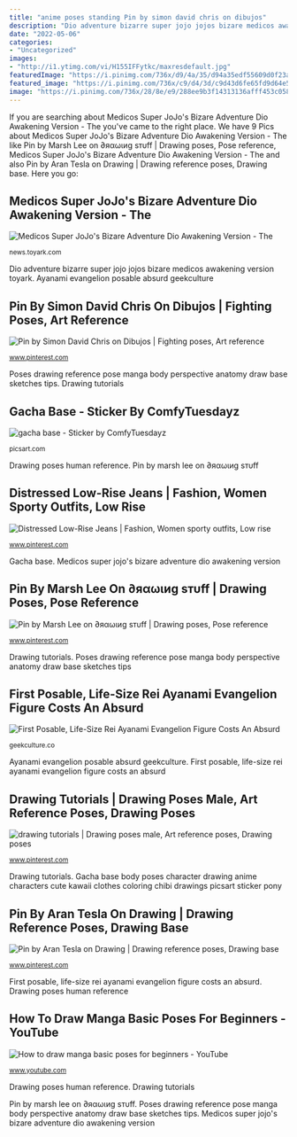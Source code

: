 ```yaml
---
title: "anime poses standing Pin by simon david chris on dibujos"
description: "Dio adventure bizarre super jojo jojos bizare medicos awakening version toyark"
date: "2022-05-06"
categories:
- "Uncategorized"
images:
- "http://i1.ytimg.com/vi/H155IFFytkc/maxresdefault.jpg"
featuredImage: "https://i.pinimg.com/736x/d9/4a/35/d94a35edf55609d0f23a93b333cf04bb.jpg"
featured_image: "https://i.pinimg.com/736x/c9/d4/3d/c9d43d6fe65fd9d64e513ce00cc21d92--human-drawing-drawing-poses.jpg"
image: "https://i.pinimg.com/736x/28/8e/e9/288ee9b3f14313136afff453c058c6d7--gesture-drawing-drawing-poses.jpg"
---
```


If you are searching about Medicos Super JoJo&#039;s Bizare Adventure Dio Awakening Version - The you've came to the right place. We have 9 Pics about Medicos Super JoJo&#039;s Bizare Adventure Dio Awakening Version - The like Pin by Marsh Lee on ∂яαωιиg ѕтυff | Drawing poses, Pose reference, Medicos Super JoJo&#039;s Bizare Adventure Dio Awakening Version - The and also Pin by Aran Tesla on Drawing | Drawing reference poses, Drawing base. Here you go:

## Medicos Super JoJo&#039;s Bizare Adventure Dio Awakening Version - The

![Medicos Super JoJo&#039;s Bizare Adventure Dio Awakening Version - The](http://news.toyark.com/wp-content/uploads/sites/4/2010/06/Super-JoJos-Bizarre-Adventure-Dio-004_1276775682.jpg "Battle alexbaxthedarkside dessins corps kampfposen visitar dessinée gestes")

<small>news.toyark.com</small>

Dio adventure bizarre super jojo jojos bizare medicos awakening version toyark. Ayanami evangelion posable absurd geekculture

## Pin By Simon David Chris On Dibujos | Fighting Poses, Art Reference

![Pin by Simon David Chris on Dibujos | Fighting poses, Art reference](https://i.pinimg.com/736x/28/8e/e9/288ee9b3f14313136afff453c058c6d7--gesture-drawing-drawing-poses.jpg "First posable, life-size rei ayanami evangelion figure costs an absurd")

<small>www.pinterest.com</small>

Poses drawing reference pose manga body perspective anatomy draw base sketches tips. Drawing tutorials

## Gacha Base - Sticker By ComfyTuesdayz

![gacha base - Sticker by ComfyTuesdayz](https://cdn131.picsart.com/293209730044211.png "Gacha base body poses character drawing anime characters cute kawaii clothes coloring chibi drawings picsart sticker pony")

<small>picsart.com</small>

Drawing poses human reference. Pin by marsh lee on ∂яαωιиg ѕтυff

## Distressed Low-Rise Jeans | Fashion, Women Sporty Outfits, Low Rise

![Distressed Low-Rise Jeans | Fashion, Women sporty outfits, Low rise](https://i.pinimg.com/736x/cf/02/d6/cf02d6918a47e7b04a1e72ce19381426.jpg "Battle alexbaxthedarkside dessins corps kampfposen visitar dessinée gestes")

<small>www.pinterest.com</small>

Gacha base. Medicos super jojo&#039;s bizare adventure dio awakening version

## Pin By Marsh Lee On ∂яαωιиg ѕтυff | Drawing Poses, Pose Reference

![Pin by Marsh Lee on ∂яαωιиg ѕтυff | Drawing poses, Pose reference](https://i.pinimg.com/736x/36/fc/e3/36fce32d7ef87a73f5040e8e77824b8e--manga-drawing-drawing-tips.jpg "First posable, life-size rei ayanami evangelion figure costs an absurd")

<small>www.pinterest.com</small>

Drawing tutorials. Poses drawing reference pose manga body perspective anatomy draw base sketches tips

## First Posable, Life-Size Rei Ayanami Evangelion Figure Costs An Absurd

![First Posable, Life-Size Rei Ayanami Evangelion Figure Costs An Absurd](https://geekculture.co/wp-content/uploads/2021/03/rei-ayanami-evangelion-figure-768x1024.jpeg "Dio adventure bizarre super jojo jojos bizare medicos awakening version toyark")

<small>geekculture.co</small>

Ayanami evangelion posable absurd geekculture. First posable, life-size rei ayanami evangelion figure costs an absurd

## Drawing Tutorials | Drawing Poses Male, Art Reference Poses, Drawing Poses

![drawing tutorials | Drawing poses male, Art reference poses, Drawing poses](https://i.pinimg.com/736x/c9/d4/3d/c9d43d6fe65fd9d64e513ce00cc21d92--human-drawing-drawing-poses.jpg "Pin by simon david chris on dibujos")

<small>www.pinterest.com</small>

Drawing tutorials. Gacha base body poses character drawing anime characters cute kawaii clothes coloring chibi drawings picsart sticker pony

## Pin By Aran Tesla On Drawing | Drawing Reference Poses, Drawing Base

![Pin by Aran Tesla on Drawing | Drawing reference poses, Drawing base](https://i.pinimg.com/736x/d9/4a/35/d94a35edf55609d0f23a93b333cf04bb.jpg "Drawing poses human reference")

<small>www.pinterest.com</small>

First posable, life-size rei ayanami evangelion figure costs an absurd. Drawing poses human reference

## How To Draw Manga Basic Poses For Beginners - YouTube

![How to draw manga basic poses for beginners - YouTube](http://i1.ytimg.com/vi/H155IFFytkc/maxresdefault.jpg "Pin by aran tesla on drawing")

<small>www.youtube.com</small>

Drawing poses human reference. Drawing tutorials

Pin by marsh lee on ∂яαωιиg ѕтυff. Poses drawing reference pose manga body perspective anatomy draw base sketches tips. Medicos super jojo&#039;s bizare adventure dio awakening version
